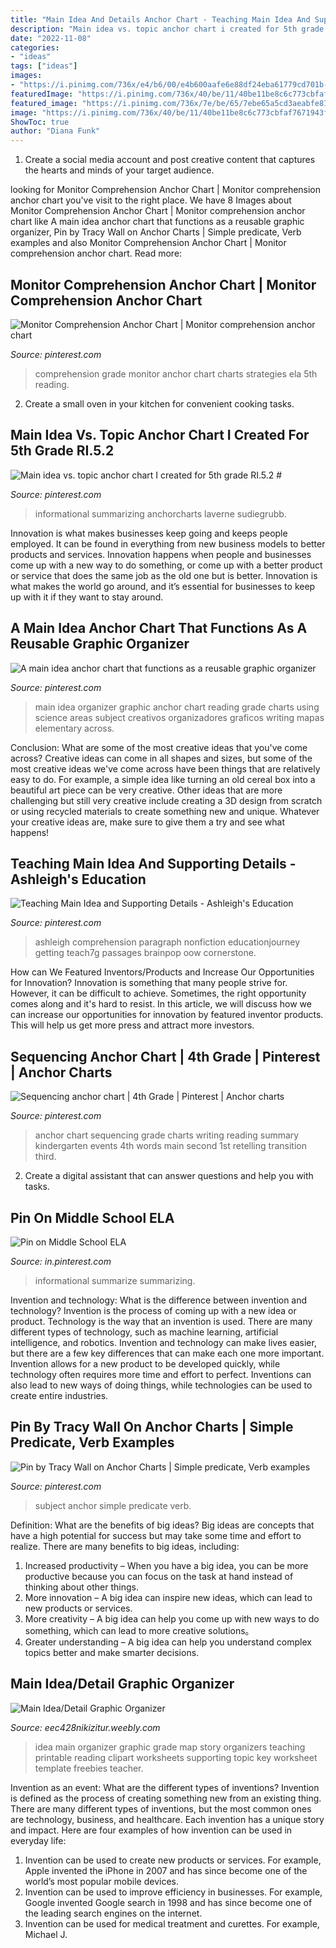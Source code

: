 ```yaml
---
title: "Main Idea And Details Anchor Chart - Teaching Main Idea And Supporting Details"
description: "Main idea vs. topic anchor chart i created for 5th grade ri.5.2 #"
date: "2022-11-08"
categories:
- "ideas"
tags: ["ideas"]
images:
- "https://i.pinimg.com/736x/e4/b6/00/e4b600aafe6e88df24eba61779cd701b--monitor-comprehension-strategies.jpg"
featuredImage: "https://i.pinimg.com/736x/40/be/11/40be11be8c6c773cbfaf7671943f7449.jpg"
featured_image: "https://i.pinimg.com/736x/7e/be/65/7ebe65a5cd3aeabfe811eeed076a7d78.jpg?b=t"
image: "https://i.pinimg.com/736x/40/be/11/40be11be8c6c773cbfaf7671943f7449.jpg"
ShowToc: true
author: "Diana Funk"
---
```



1. Create a social media account and post creative content that captures the hearts and minds of your target audience.

	

		
looking for Monitor Comprehension Anchor Chart | Monitor comprehension anchor chart you've visit to the right place. We have 8 Images about Monitor Comprehension Anchor Chart | Monitor comprehension anchor chart like A main idea anchor chart that functions as a reusable graphic organizer, Pin by Tracy Wall on Anchor Charts | Simple predicate, Verb examples and also Monitor Comprehension Anchor Chart | Monitor comprehension anchor chart. Read more:
		
    
## Monitor Comprehension Anchor Chart | Monitor Comprehension Anchor Chart

<img loading=lazy src="https://i.pinimg.com/736x/e4/b6/00/e4b600aafe6e88df24eba61779cd701b--monitor-comprehension-strategies.jpg" onerror="this.onerror=null;this.src='https://tse2.mm.bing.net/th?id=OIP.FOd5HpR8rDsjNLt2PkLJ0wHaJ3&amp;pid=15.1';" alt="Monitor Comprehension Anchor Chart | Monitor comprehension anchor chart">

_Source: pinterest.com_

>comprehension grade monitor anchor chart charts strategies ela 5th reading. 

	

2. Create a small oven in your kitchen for convenient cooking tasks.

    
## Main Idea Vs. Topic Anchor Chart I Created For 5th Grade RI.5.2 #

<img loading=lazy src="https://i.pinimg.com/736x/b6/4a/46/b64a463b291a8e8a59bf7383575f73d7.jpg" onerror="this.onerror=null;this.src='https://tse2.mm.bing.net/th?id=OIP.6K2n2_H_YlD06hd-7233VgHaJQ&amp;pid=15.1';" alt="Main idea vs. topic anchor chart I created for 5th grade RI.5.2 #">

_Source: pinterest.com_

>informational summarizing anchorcharts laverne sudiegrubb. 

	

Innovation is what makes businesses keep going and keeps people employed. It can be found in everything from new business models to better products and services. Innovation happens when people and businesses come up with a new way to do something, or come up with a better product or service that does the same job as the old one but is better. Innovation is what makes the world go around, and it’s essential for businesses to keep up with it if they want to stay around.

    
## A Main Idea Anchor Chart That Functions As A Reusable Graphic Organizer

<img loading=lazy src="https://i.pinimg.com/736x/77/06/a2/7706a2f34f1a572e7e033bddc3e09fa9.jpg" onerror="this.onerror=null;this.src='https://tse1.mm.bing.net/th?id=OIP.EFa_opG6IRYz5wyvVCKqDQHaJ4&amp;pid=15.1';" alt="A main idea anchor chart that functions as a reusable graphic organizer">

_Source: pinterest.com_

>main idea organizer graphic anchor chart reading grade charts using science areas subject creativos organizadores graficos writing mapas elementary across. 

	

Conclusion: What are some of the most creative ideas that you've come across?
Creative ideas can come in all shapes and sizes, but some of the most creative ideas we've come across have been things that are relatively easy to do. For example, a simple idea like turning an old cereal box into a beautiful art piece can be very creative. Other ideas that are more challenging but still very creative include creating a 3D design from scratch or using recycled materials to create something new and unique. Whatever your creative ideas are, make sure to give them a try and see what happens!

    
## Teaching Main Idea And Supporting Details - Ashleigh&#039;s Education

<img loading=lazy src="https://i.pinimg.com/736x/1d/4a/bf/1d4abfdac27892cf50d6561561c58525.jpg" onerror="this.onerror=null;this.src='https://tse1.mm.bing.net/th?id=OIP.hv7OpvEjGEjQWyo1XhdZMAHaJ6&amp;pid=15.1';" alt="Teaching Main Idea and Supporting Details - Ashleigh&#039;s Education">

_Source: pinterest.com_

>ashleigh comprehension paragraph nonfiction educationjourney getting teach7g passages brainpop oow cornerstone. 

	

How can We Featured Inventors/Products and Increase Our Opportunities for Innovation?
Innovation is something that many people strive for. However, it can be difficult to achieve. Sometimes, the right opportunity comes along and it's hard to resist. In this article, we will discuss how we can increase our opportunities for innovation by featured inventor products. This will help us get more press and attract more investors.

    
## Sequencing Anchor Chart | 4th Grade | Pinterest | Anchor Charts

<img loading=lazy src="https://i.pinimg.com/736x/7e/be/65/7ebe65a5cd3aeabfe811eeed076a7d78.jpg?b=t" onerror="this.onerror=null;this.src='https://tse1.mm.bing.net/th?id=OIP.9WozoEpOUyVXJmE7Cb6mjAHaIV&amp;pid=15.1';" alt="Sequencing anchor chart | 4th Grade | Pinterest | Anchor charts">

_Source: pinterest.com_

>anchor chart sequencing grade charts writing reading summary kindergarten events 4th words main second 1st retelling transition third. 

	

2. Create a digital assistant that can answer questions and help you with tasks.

    
## Pin On Middle School ELA

<img loading=lazy src="https://i.pinimg.com/736x/40/be/11/40be11be8c6c773cbfaf7671943f7449.jpg" onerror="this.onerror=null;this.src='https://tse1.mm.bing.net/th?id=OIP.xTsUjtDPL2GlPHftu9bPwQHaLG&amp;pid=15.1';" alt="Pin on Middle School ELA">

_Source: in.pinterest.com_

>informational summarize summarizing. 

	

Invention and technology: What is the difference between invention and technology?
Invention is the process of coming up with a new idea or product. Technology is the way that an invention is used. There are many different types of technology, such as machine learning, artificial intelligence, and robotics. Invention and technology can make lives easier, but there are a few key differences that can make each one more important. 
Invention allows for a new product to be developed quickly, while technology often requires more time and effort to perfect. Inventions can also lead to new ways of doing things, while technologies can be used to create entire industries.

    
## Pin By Tracy Wall On Anchor Charts | Simple Predicate, Verb Examples

<img loading=lazy src="https://i.pinimg.com/736x/8a/1f/85/8a1f851c7a06c03006f4095722e91746.jpg" onerror="this.onerror=null;this.src='https://tse4.mm.bing.net/th?id=OIP.MdqmGCgBKLLYSla8Bp_EtgHaJ3&amp;pid=15.1';" alt="Pin by Tracy Wall on Anchor Charts | Simple predicate, Verb examples">

_Source: pinterest.com_

>subject anchor simple predicate verb. 

	

Definition: What are the benefits of big ideas?
Big ideas are concepts that have a high potential for success but may take some time and effort to realize. There are many benefits to big ideas, including: 
1. Increased productivity – When you have a big idea, you can be more productive because you can focus on the task at hand instead of thinking about other things. 
2. More innovation – A big idea can inspire new ideas, which can lead to new products or services. 
3. More creativity – A big idea can help you come up with new ways to do something, which can lead to more creative solutions。 
4. Greater understanding – A big idea can help you understand complex topics better and make smarter decisions.

    
## Main Idea/Detail Graphic Organizer

<img loading=lazy src="http://eec428nikizitur.weebly.com/uploads/1/1/6/6/11666273/7570007.jpg?328" onerror="this.onerror=null;this.src='https://tse2.mm.bing.net/th?id=OIP.T5KL7YE39SvcsVFRMwUoAAAAAA&amp;pid=15.1';" alt="Main Idea/Detail Graphic Organizer">

_Source: eec428nikizitur.weebly.com_

>idea main organizer graphic grade map story organizers teaching printable reading clipart worksheets supporting topic key worksheet template freebies teacher. 

	

Invention as an event: What are the different types of inventions?
Invention is defined as the process of creating something new from an existing thing. There are many different types of inventions, but the most common ones are technology, business, and healthcare. Each invention has a unique story and impact. Here are four examples of how invention can be used in everyday life: 
1. Invention can be used to create new products or services. For example, Apple invented the iPhone in 2007 and has since become one of the world’s most popular mobile devices. 
2. Invention can be used to improve efficiency in businesses. For example, Google invented Google search in 1998 and has since become one of the leading search engines on the internet. 
3. Invention can be used for medical treatment and curettes. For example, Michael J.

